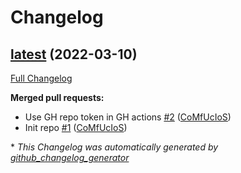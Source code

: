# Changelog

## [latest](https://github.com/CoMfUcIoS/simpleState/tree/latest) (2022-03-10)

[Full Changelog](https://github.com/CoMfUcIoS/simpleState/compare/86c616d35342789a4b9f81c4f327523c5b43ad4a...latest)

**Merged pull requests:**

- Use GH repo token in GH actions [\#2](https://github.com/CoMfUcIoS/simpleState/pull/2) ([CoMfUcIoS](https://github.com/CoMfUcIoS))
- Init repo [\#1](https://github.com/CoMfUcIoS/simpleState/pull/1) ([CoMfUcIoS](https://github.com/CoMfUcIoS))



\* *This Changelog was automatically generated by [github_changelog_generator](https://github.com/github-changelog-generator/github-changelog-generator)*
